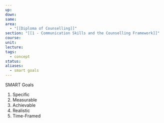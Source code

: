 ```yaml
---
up: 
down: 
same: 
area:
  - "[[Diploma of Counselling]]"
section: "[[1 - Communication Skills and the Counselling Framework]]"
course: 
unit: 
lecture: 
tags:
  - concept
status: 
aliases:
  - smart goals
---
```

SMART Goals
1. Specific
2. Measurable
3. Achievable
4. Realistic
5. Time-Framed